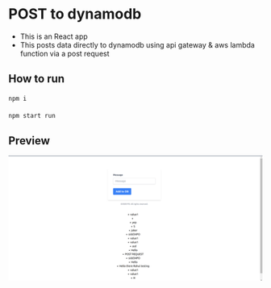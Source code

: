 # POST to dynamodb

* This is an React app
* This posts data directly to dynamodb using api gateway & aws lambda function via a post request

## How to run

```bash
npm i

npm start run
```

## Preview

![1691479628496](image/README/1691479628496.png)
